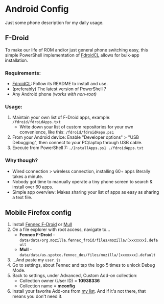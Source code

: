 # Android Config
Just some phone description for my daily usage.

## F-Droid
To make our life of ROM and/or just general phone switching easy, this simple PowerShell implementation of [FdroidCL](https://github.com/mvdan/fdroidcl) allows for bulk-app installation.

### Requirements:
- [FdroidCL](https://github.com/mvdan/fdroidcl): Follow its README to install and use.
- (preferably) The latest version of PowerShell 7
- Any Android phone *(works with non-root)*

### Usage:
1. Maintain your own list of F-Droid apps, example: `/fdroid/fdroidApps.txt`
   - Write down your list of custom repositories for your own convenience, like this: `/fdroid/fdroidRepo.ps1`
2. From your Android device: Enable "Developer options" > "USB Debugging", then connect to your PC/laptop through USB cable.
3. Execute from PowerShell 7: `./InstallApps.ps1 ./fdroidApps.txt`

### Why though?
- Wired connection > wireless connection, installing 60+ apps literally takes a minute.
- Nobody got time to manually operate a tiny phone screen to search & install over 60 apps.
- Simple app overview: Makes sharing your list of apps as easy as sharing a text file.

## Mobile Firefox config
1. Install [Fennec F-Droid](https://f-droid.org/en/packages/org.mozilla.fennec_fdroid/) or [Mull](https://f-droid.org/en/packages/us.spotco.fennec_dos/)
2. On a file explorer with root access, navigate to... 
   - **Fennec F-Droid** - `data/data/org.mozilla.fennec_froid/files/mozilla/[xxxxxxx].default`
   - **Mull** - `data/data/us.spotco.fennec_dos/files/mozilla/[xxxxxxx].default`
3. ...And paste my `user.js`
4. Go to settings, about Fennec and tap the logo 5 times to unlock Debug Mode.
5. Back to settings, under Advanced, Custom Add-on collection:
   - Collection owner (User ID) = **10938336**
   - Collection name = **mconfig**
6. Install your favorite Add-ons from [my list](https://addons.mozilla.org/en-US/firefox/collections/10938336/Mobile-config/). And if it's not there, that means you don't need it.

